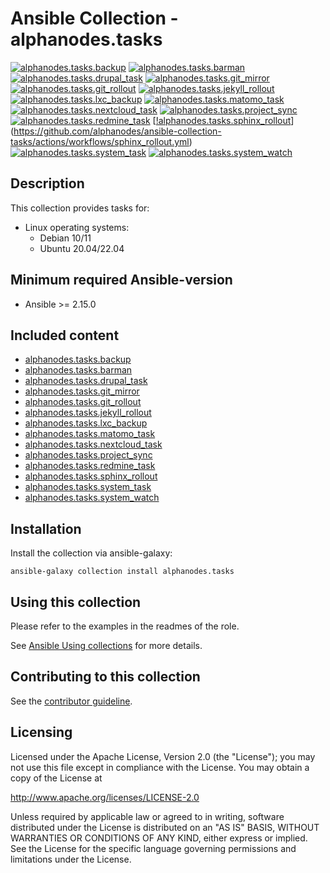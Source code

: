 # Ansible Collection - alphanodes.tasks

[![alphanodes.tasks.backup](https://github.com/alphanodes/ansible-collection-tasks/actions/workflows/backup.yml/badge.svg)](https://github.com/alphanodes/ansible-collection-tasks/actions/workflows/backup.yml)
[![alphanodes.tasks.barman](https://github.com/alphanodes/ansible-collection-tasks/actions/workflows/barman.yml/badge.svg)](https://github.com/alphanodes/ansible-collection-tasks/actions/workflows/barman.yml)
[![alphanodes.tasks.drupal_task](https://github.com/alphanodes/ansible-collection-tasks/actions/workflows/drupal_task.yml/badge.svg)](https://github.com/alphanodes/ansible-collection-tasks/actions/workflows/drupal_task.yml)
[![alphanodes.tasks.git_mirror](https://github.com/alphanodes/ansible-collection-tasks/actions/workflows/git_mirror.yml/badge.svg)](https://github.com/alphanodes/ansible-collection-tasks/actions/workflows/git_mirror.yml)
[![alphanodes.tasks.git_rollout](https://github.com/alphanodes/ansible-collection-tasks/actions/workflows/git_rollout.yml/badge.svg)](https://github.com/alphanodes/ansible-collection-tasks/actions/workflows/git_rollout.yml)
[![alphanodes.tasks.jekyll_rollout](https://github.com/alphanodes/ansible-collection-tasks/actions/workflows/jekyll_rollout.yml/badge.svg)](https://github.com/alphanodes/ansible-collection-tasks/actions/workflows/jekyll_rollout.yml)
[![alphanodes.tasks.lxc_backup](https://github.com/alphanodes/ansible-collection-tasks/actions/workflows/lxc_backup.yml/badge.svg)](https://github.com/alphanodes/ansible-collection-tasks/actions/workflows/lxc_backup.yml)
[![alphanodes.tasks.matomo_task](https://github.com/alphanodes/ansible-collection-tasks/actions/workflows/matomo_task.yml/badge.svg)](https://github.com/alphanodes/ansible-collection-tasks/actions/workflows/matomo_task.yml)
[![alphanodes.tasks.nextcloud_task](https://github.com/alphanodes/ansible-collection-tasks/actions/workflows/nextcloud_task.yml/badge.svg)](https://github.com/alphanodes/ansible-collection-tasks/actions/workflows/nextcloud_task.yml)
[![alphanodes.tasks.project_sync](https://github.com/alphanodes/ansible-collection-tasks/actions/workflows/project_sync.yml/badge.svg)](https://github.com/alphanodes/ansible-collection-tasks/actions/workflows/project_sync.yml)
[![alphanodes.tasks.redmine_task](https://github.com/alphanodes/ansible-collection-tasks/actions/workflows/redmine_task.yml/badge.svg)](https://github.com/alphanodes/ansible-collection-tasks/actions/workflows/redmine_task.yml)
[[!alphanodes.tasks.sphinx_rollout](https://github.com/alphanodes/ansible-collection-tasks/actions/workflows/sphinx_rollout.yml/badge.svg)](<https://github.com/alphanodes/ansible-collection-tasks/actions/workflows/sphinx_rollout.yml>)
[![alphanodes.tasks.system_task](https://github.com/alphanodes/ansible-collection-tasks/actions/workflows/system_task.yml/badge.svg)](https://github.com/alphanodes/ansible-collection-tasks/actions/workflows/system_task.yml)
[![alphanodes.tasks.system_watch](https://github.com/alphanodes/ansible-collection-tasks/actions/workflows/system_watch.yml/badge.svg)](https://github.com/alphanodes/ansible-collection-tasks/actions/workflows/system_watch.yml)

## Description

This collection provides tasks for:

- Linux operating systems:
  - Debian 10/11
  - Ubuntu 20.04/22.04

## Minimum required Ansible-version

- Ansible >= 2.15.0

## Included content

- [alphanodes.tasks.backup](roles/backup/)
- [alphanodes.tasks.barman](roles/barman/)
- [alphanodes.tasks.drupal_task](roles/drupal_task/)
- [alphanodes.tasks.git_mirror](roles/git_mirror/)
- [alphanodes.tasks.git_rollout](roles/git_rollout/)
- [alphanodes.tasks.jekyll_rollout](roles/jekyll_rollout/)
- [alphanodes.tasks.lxc_backup](roles/lxc_backup/)
- [alphanodes.tasks.matomo_task](roles/matomo_task/)
- [alphanodes.tasks.nextcloud_task](roles/nextcloud_task/)
- [alphanodes.tasks.project_sync](roles/project_sync/)
- [alphanodes.tasks.redmine_task](roles/redmine_task/)
- [alphanodes.tasks.sphinx_rollout](roles/sphinx_rollout/)
- [alphanodes.tasks.system_task](roles/system_task/)
- [alphanodes.tasks.system_watch](roles/system_watch/)

## Installation

Install the collection via ansible-galaxy:

`ansible-galaxy collection install alphanodes.tasks`

## Using this collection

Please refer to the examples in the readmes of the role.

See [Ansible Using collections](https://docs.ansible.com/ansible/latest/user_guide/collections_using.html) for more details.

## Contributing to this collection

See the [contributor guideline](CONTRIBUTING.md).

## Licensing

Licensed under the Apache License, Version 2.0 (the "License"); you may not use this file except in compliance with the License. You may obtain a copy of the License at

<http://www.apache.org/licenses/LICENSE-2.0>

Unless required by applicable law or agreed to in writing, software distributed under the License is distributed on an "AS IS" BASIS, WITHOUT WARRANTIES OR CONDITIONS OF ANY KIND, either express or implied. See the License for the specific language governing permissions and limitations under the License.
